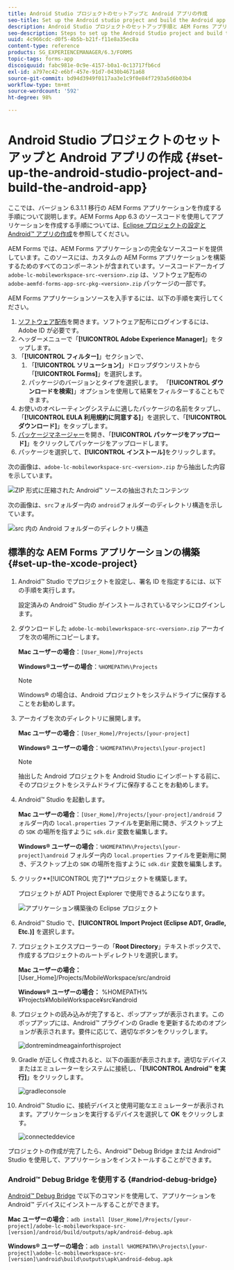 ```yaml
---
title: Android Studio プロジェクトのセットアップと Android アプリの作成
seo-title: Set up the Android studio project and build the Android app
description: Android Studio プロジェクトのセットアップ手順と AEM Forms アプリケーションのインストーラーの作成手順
seo-description: Steps to set up the Android Studio project and build the installer for the AEM Forms app
uuid: 4c966cdc-d0f5-4b5b-b21f-f11e8a35ec8a
content-type: reference
products: SG_EXPERIENCEMANAGER/6.3/FORMS
topic-tags: forms-app
discoiquuid: fabc981e-0c9e-4157-b0a1-0c13717fb6cd
exl-id: a797ec42-e6bf-457e-91d7-0430b4671a68
source-git-commit: bd94d3949f0117aa3e1c9f0e84f7293a5d6b03b4
workflow-type: tm+mt
source-wordcount: '592'
ht-degree: 98%

---
```


# Android Studio プロジェクトのセットアップと Android アプリの作成 {#set-up-the-android-studio-project-and-build-the-android-app}

ここでは、バージョン 6.3.1.1 移行の AEM Forms アプリケーションを作成する手順について説明します。AEM Forms App 6.3 のソースコードを使用してアプリケーションを作成する手順については、[Eclipse プロジェクトの設定と Android™ アプリの作成](/help/forms/using/setup-eclipse-project-build-installer.md)を参照してください。

AEM Forms では、AEM Forms アプリケーションの完全なソースコードを提供しています。このソースには、カスタムの AEM Forms アプリケーションを構築するためのすべてのコンポーネントが含まれています。ソースコードアーカイブ `adobe-lc-mobileworkspace-src-<version>.zip` は、ソフトウェア配布の `adobe-aemfd-forms-app-src-pkg-<version>.zip` パッケージの一部です。

AEM Forms アプリケーションソースを入手するには、以下の手順を実行してください。

1. [ソフトウェア配布](https://experience.adobe.com/downloads)を開きます。ソフトウェア配布にログインするには、Adobe ID が必要です。
1. ヘッダーメニューで「**[!UICONTROL Adobe Experience Manager]**」をタップします。
1. 「**[!UICONTROL フィルター]**」セクションで、
   1. 「**[!UICONTROL ソリューション]**」ドロップダウンリストから「**[!UICONTROL Forms]**」を選択します。
   2. パッケージのバージョンとタイプを選択します。 「**[!UICONTROL ダウンロードを検索]**」オプションを使用して結果をフィルターすることもできます。
1. お使いのオペレーティングシステムに適したパッケージの名前をタップし、「**[!UICONTROL EULA 利用規約に同意する]**」を選択して、「**[!UICONTROL ダウンロード]**」をタップします。
1. [パッケージマネージャー](https://docs.adobe.com/content/help/ja/experience-manager-65/administering/contentmanagement/package-manager.html)を開き、「**[!UICONTROL パッケージをアップロード]**」をクリックしてパッケージをアップロードします。
1. パッケージを選択して、**[!UICONTROL インストール]**&#x200B;をクリックします。

次の画像は、`adobe-lc-mobileworkspace-src-<version>.zip` から抽出した内容を示しています。

![ZIP 形式に圧縮された Android™ ソースの抽出されたコンテンツ](assets/mws-content-1.png)

次の画像は、`src`フォルダー内の `android`フォルダーのディレクトリ構造を示しています。

![src 内の Android フォルダーのディレクトリ構造](assets/android-folder.png)

## 標準的な AEM Forms アプリケーションの構築 {#set-up-the-xcode-project}

1. Android™ Studio でプロジェクトを設定し、署名 ID を指定するには、以下の手順を実行します。

   設定済みの Android™ Studio がインストールされているマシンにログインします。

1. ダウンロードした `adobe-lc-mobileworkspace-src-<version>.zip` アーカイブを次の場所にコピーします。

   **Mac ユーザーの場合**：`[User_Home]/Projects`

   **Windows®ユーザーの場合**：`%HOMEPATH%\Projects`

   >[!NOTE]
   >
   >Windows® の場合は、Android プロジェクトをシステムドライブに保存することをお勧めします。

1. アーカイブを次のディレクトリに展開します。

   **Mac ユーザーの場合**：`[User_Home]/Projects/[your-project]`

   **Windows® ユーザーの場合**：`%HOMEPATH%\Projects\[your-project]`

   >[!NOTE]
   >
   >抽出した Android プロジェクトを Android Studio にインポートする前に、そのプロジェクトをシステムドライブに保存することをお勧めします。

1. Android™ Studio を起動します。

   **Mac ユーザーの場合**：`[User_Home]/Projects/[your-project]/android` フォルダー内の `local.properties` ファイルを更新用に開き、デスクトップ上の `SDK` の場所を指すように `sdk.dir` 変数を編集します。

   **Windows® ユーザーの場合**：`%HOMEPATH%\Projects\[your-project]\android` フォルダー内の `local.properties` ファイルを更新用に開き、デスクトップ上の `SDK` の場所を指すように `sdk.dir` 変数を編集します。

1. クリック**[!UICONTROL 完了]**プロジェクトを構築します。

   プロジェクトが ADT Project Explorer で使用できるようになります。 

   ![アプリケーション構築後の Eclipse プロジェクト](assets/eclipsebuildmws.png)

1. Android™ Studio で、**[!UICONTROL Import Project (Eclipse ADT, Gradle, Etc.)]** を選択します。
1. プロジェクトエクスプローラーの「**Root Directory**」テキストボックスで、作成するプロジェクトのルートディレクトリを選択します。

   **Mac ユーザーの場合：** [User_Home]/Projects/MobileWorkspace/src/android

   **Windows® ユーザーの場合：** %HOMEPATH%¥Projects¥MobileWorkspace¥src¥android

1. プロジェクトの読み込みが完了すると、ポップアップが表示されます。このポップアップには、Android™ プラグインの Gradle を更新するためのオプションが表示されます。要件に応じて、適切なボタンをクリックします。

   ![dontremindmeagainforthisproject](assets/dontremindmeagainforthisproject.png)

1. Gradle が正しく作成されると、以下の画面が表示されます。適切なデバイスまたはエミュレーターをシステムに接続し、「**[!UICONTROL Android™ を実行]**」をクリックします。

   ![gradleconsole](assets/gradleconsole.png)

1. Android™ Studio に、接続デバイスと使用可能なエミュレーターが表示されます。アプリケーションを実行するデバイスを選択して **OK** をクリックします。

   ![connecteddevice](assets/connecteddevice.png)

プロジェクトの作成が完了したら、Android™ Debug Bridge または Android™ Studio を使用して、アプリケーションをインストールすることができます。

### Android™ Debug Bridge を使用する {#andriod-debug-bridge}

[Android™ Debug Bridge](https://developer.android.com/tools/help/adb.html) で以下のコマンドを使用して、アプリケーションを Android™ デバイスにインストールすることができます。

**Mac ユーザーの場合**：`adb install [User_Home]/Projects/[your-project]/adobe-lc-mobileworkspace-src-[version]/android/build/outputs/apk/android-debug.apk`

**Windows® ユーザーの場合**：`adb install %HOMEPATH%\Projects\[your-project]\adobe-lc-mobileworkspace-src-[version]\android\build\outputs\apk\android-debug.apk`
